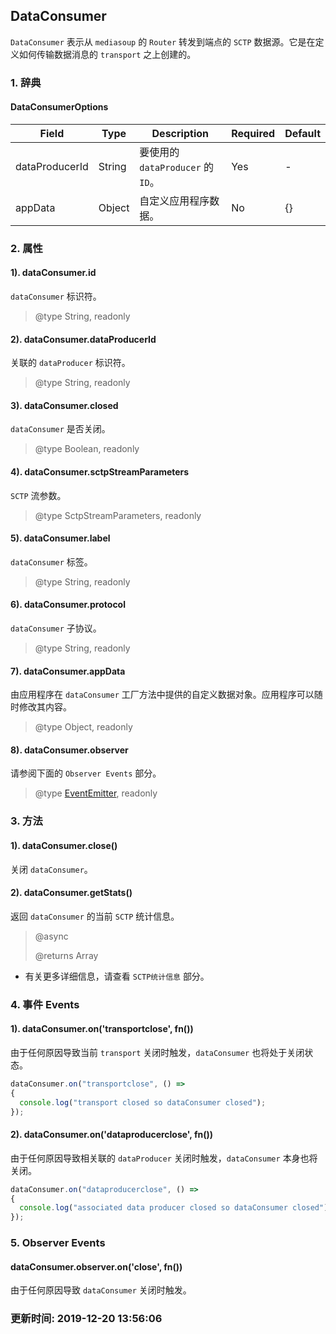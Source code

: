 ## DataConsumer
`DataConsumer` 表示从 `mediasoup` 的 `Router` 转发到端点的 `SCTP` 数据源。它是在定义如何传输数据消息的 `transport` 之上创建的。

### 1. 辞典
#### DataConsumerOptions
Field | Type | Description | Required | Default
--|--|--|--|--
dataProducerId | String | 要使用的 `dataProducer` 的 `ID`。 | Yes | -
appData | Object | 自定义应用程序数据。 | No | {}

### 2. 属性
#### 1). dataConsumer.id
`dataConsumer` 标识符。
> @type String, readonly

#### 2). dataConsumer.dataProducerId
关联的 `dataProducer` 标识符。
> @type String, readonly

#### 3). dataConsumer.closed
`dataConsumer` 是否关闭。 
> @type Boolean, readonly

#### 4). dataConsumer.sctpStreamParameters
`SCTP` 流参数。
> @type SctpStreamParameters, readonly

#### 5). dataConsumer.label
`dataConsumer` 标签。
> @type String, readonly

#### 6). dataConsumer.protocol
`dataConsumer` 子协议。
> @type String, readonly

#### 7). dataConsumer.appData
由应用程序在 `dataConsumer` 工厂方法中提供的自定义数据对象。应用程序可以随时修改其内容。
> @type Object, readonly

#### 8). dataConsumer.observer
请参阅下面的 `Observer Events` 部分。
> @type [EventEmitter](https://nodejs.org/api/events.html#events_class_eventemitter), readonly

### 3. 方法
#### 1). dataConsumer.close()
关闭 `dataConsumer`。

#### 2). dataConsumer.getStats()
返回 `dataConsumer` 的当前 `SCTP` 统计信息。

> @async
> 
> @returns Array<DataProducerStat>

- 有关更多详细信息，请查看 `SCTP统计信息` 部分。

### 4. 事件 Events
#### 1). dataConsumer.on('transportclose', fn())
由于任何原因导致当前 `transport` 关闭时触发，`dataConsumer` 也将处于关闭状态。

```js
dataConsumer.on("transportclose", () =>
{
  console.log("transport closed so dataConsumer closed");
});
```

#### 2). dataConsumer.on('dataproducerclose', fn())
由于任何原因导致相关联的 `dataProducer` 关闭时触发，`dataConsumer` 本身也将关闭。

```js
dataConsumer.on("dataproducerclose", () =>
{
  console.log("associated data producer closed so dataConsumer closed");
});
```

### 5. Observer Events
#### dataConsumer.observer.on('close', fn())
由于任何原因导致 `dataConsumer` 关闭时触发。

### 更新时间: 2019-12-20 13:56:06